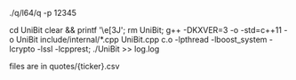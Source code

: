 ./q/l64/q -p 12345

cd UniBit
clear && printf '\e[3J'; rm UniBit; g++ -DKXVER=3 -o -std=c++11 -o UniBit include/internal/*.cpp UniBit.cpp c.o -lpthread -lboost_system -lcrypto -lssl -lcpprest; ./UniBit >> log.log


files are in quotes/{ticker}.csv